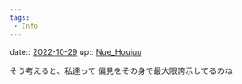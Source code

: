 ```yaml
---
tags:
 - Info
---
```


date:: [2022-10-29](Daily_Note/2022-10-29.md)
up:: [Nue_Houjuu](Bar/Novel/Touhou_Project/Nue_Houjuu.md)

そう考えると、私達って
偏見をその身で最大限誇示してるのね